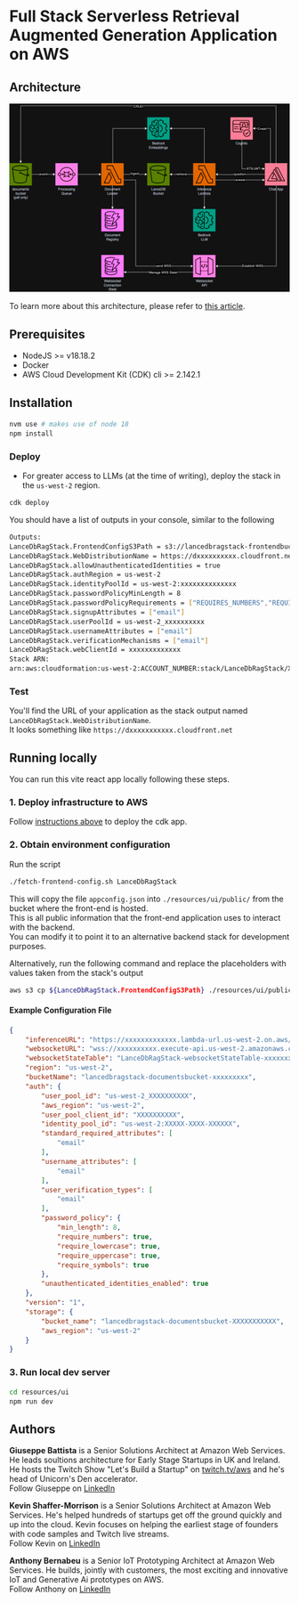 # Full Stack Serverless Retrieval Augmented Generation Application on AWS
## Architecture

![Overall architecture diagram](./assets/architecture.png)

To learn more about this architecture, please refer to [this article](https://bit.ly/community-serverless-rag).


## Prerequisites

- NodeJS >= v18.18.2
- Docker
- AWS Cloud Development Kit (CDK) cli >= 2.142.1

## Installation

```sh
nvm use # makes use of node 18
npm install
```

### Deploy

* For greater access to LLMs (at the time of writing), deploy the stack in the `us-west-2` region.

```sh
cdk deploy
```

You should have a list of outputs in your console, similar to the following

```bash
Outputs:
LanceDbRagStack.FrontendConfigS3Path = s3://lancedbragstack-frontendbucketxxxxx-xxxx/appconfig.json
LanceDbRagStack.WebDistributionName = https://dxxxxxxxxxx.cloudfront.net
LanceDbRagStack.allowUnauthenticatedIdentities = true
LanceDbRagStack.authRegion = us-west-2
LanceDbRagStack.identityPoolId = us-west-2:xxxxxxxxxxxxxx
LanceDbRagStack.passwordPolicyMinLength = 8
LanceDbRagStack.passwordPolicyRequirements = ["REQUIRES_NUMBERS","REQUIRES_LOWERCASE","REQUIRES_UPPERCASE","REQUIRES_SYMBOLS"]
LanceDbRagStack.signupAttributes = ["email"]
LanceDbRagStack.userPoolId = us-west-2_xxxxxxxxxx
LanceDbRagStack.usernameAttributes = ["email"]
LanceDbRagStack.verificationMechanisms = ["email"]
LanceDbRagStack.webClientId = xxxxxxxxxxxxx
Stack ARN:
arn:aws:cloudformation:us-west-2:ACCOUNT_NUMBER:stack/LanceDbRagStack/XXXXXXXXXXXXXXXXXXXX
```

### Test
You'll find the URL of your application as the stack output named `LanceDbRagStack.WebDistributionName`.  
It looks something like `https://dxxxxxxxxxxx.cloudfront.net`

## Running locally

You can run this vite react app locally following these steps.

### 1. Deploy infrastructure to AWS

Follow [instructions above](#installation) to deploy the cdk app.

### 2. Obtain environment configuration

Run the script 
```bash
./fetch-frontend-config.sh LanceDbRagStack
```

This will copy the file `appconfig.json` into `./resources/ui/public/` from the bucket where the front-end is hosted.  
This is all public information that the front-end application uses to interact with the backend.  
You can modify it to point it to an alternative backend stack for development purposes.

Alternatively, run the following command and replace the placeholders with values taken from the stack's output

```bash
aws s3 cp ${LanceDbRagStack.FrontendConfigS3Path} ./resources/ui/public/
```

#### Example Configuration File
```json
{
    "inferenceURL": "https://xxxxxxxxxxxxx.lambda-url.us-west-2.on.aws/",
    "websocketURL": "wss://xxxxxxxxxx.execute-api.us-west-2.amazonaws.com/Prod",
    "websocketStateTable": "LanceDbRagStack-websocketStateTable-xxxxxxxx",
    "region": "us-west-2",
    "bucketName": "lancedbragstack-documentsbucket-xxxxxxxxx",
    "auth": {
        "user_pool_id": "us-west-2_XXXXXXXXXX",
        "aws_region": "us-west-2",
        "user_pool_client_id": "XXXXXXXXXX",
        "identity_pool_id": "us-west-2:XXXXX-XXXX-XXXXXX",
        "standard_required_attributes": [
            "email"
        ],
        "username_attributes": [
            "email"
        ],
        "user_verification_types": [
            "email"
        ],
        "password_policy": {
            "min_length": 8,
            "require_numbers": true,
            "require_lowercase": true,
            "require_uppercase": true,
            "require_symbols": true
        },
        "unauthenticated_identities_enabled": true
    },
    "version": "1",
    "storage": {
        "bucket_name": "lancedbragstack-documentsbucket-XXXXXXXXXXX",
        "aws_region": "us-west-2"
    }
}
```

### 3. Run local dev server

```sh
cd resources/ui
npm run dev
```

## Authors

**Giuseppe Battista** is a Senior Solutions Architect at Amazon Web Services. He leads soultions architecture for Early Stage Startups in UK and Ireland. He hosts the Twitch Show "Let's Build a Startup" on [twitch.tv/aws](https://bit.ly/basup-twitch) and he's head of Unicorn's Den accelerator.   
Follow Giuseppe on [LinkedIn](https://bit.ly/43l7eEb)  

**Kevin Shaffer-Morrison** is a Senior Solutions Architect at Amazon Web Services. He's helped hundreds of startups get off the ground quickly and up into the cloud. Kevin focuses on helping the earliest stage of founders with code samples and Twitch live streams.  
Follow Kevin on [LinkedIn](https://www.linkedin.com/in/kshaffermorrison)

**Anthony Bernabeu** is a Senior IoT Prototyping Architect at Amazon Web Services. He builds, jointly with customers, the most exciting and innovative IoT and Generative Ai prototypes on AWS.  
Follow Anthony on [LinkedIn](https://bit.ly/4ehuyrg)